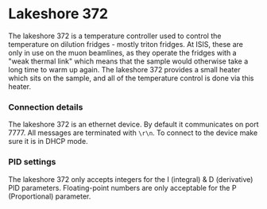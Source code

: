 # Lakeshore 372

The lakeshore 372 is a temperature controller used to control the temperature on dilution fridges - mostly triton fridges. At ISIS, these are only in use on the muon beamlines, as they operate the fridges with a "weak thermal link" which means that the sample would otherwise take a long time to warm up again. The lakeshore 372 provides a small heater which sits on the sample, and all of the temperature control is done via this heater.

### Connection details

The lakeshore 372 is an ethernet device. By default it communicates on port 7777. All messages are terminated with `\r\n`. To connect to the device make sure it is in DHCP mode.

### PID settings

The lakeshore 372 only accepts integers for the I (integral) & D (derivative) PID parameters. Floating-point numbers are only acceptable for the P (Proportional) parameter.